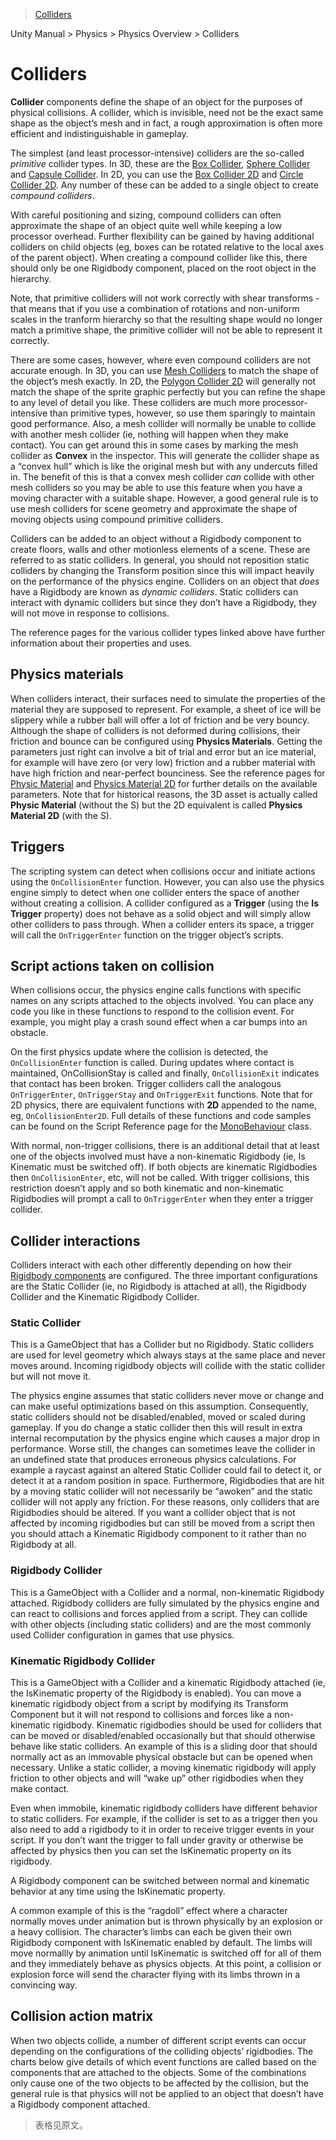 > [Colliders](http://docs.unity3d.com/Manual/CollidersOverview.html)

Unity Manual > Physics > Physics Overview > Colliders

# Colliders

**Collider** components define the shape of an object for the purposes of physical collisions. A collider, which is invisible, need not be the exact same shape as the object’s mesh and in fact, a rough approximation is often more efficient and indistinguishable in gameplay.

The simplest (and least processor-intensive) colliders are the so-called _primitive_ collider types. In 3D, these are the [Box Collider](http://docs.unity3d.com/Manual/class-BoxCollider.html), [Sphere Collider](http://docs.unity3d.com/Manual/class-SphereCollider.html) and [Capsule Collider](http://docs.unity3d.com/Manual/class-CapsuleCollider.html). In 2D, you can use the [Box Collider 2D](http://docs.unity3d.com/Manual/class-BoxCollider2D.html) and [Circle Collider 2D](http://docs.unity3d.com/Manual/class-CircleCollider2D.html). Any number of these can be added to a single object to create _compound colliders_.

With careful positioning and sizing, compound colliders can often approximate the shape of an object quite well while keeping a low processor overhead. Further flexibility can be gained by having additional colliders on child objects (eg, boxes can be rotated relative to the local axes of the parent object). When creating a compound collider like this, there should only be one Rigidbody component, placed on the root object in the hierarchy.

Note, that primitive colliders will not work correctly with shear transforms - that means that if you use a combination of rotations and non-uniform scales in the tranform hierarchy so that the resulting shape would no longer match a primitive shape, the primitive collider will not be able to represent it correctly.

There are some cases, however, where even compound colliders are not accurate enough. In 3D, you can use [Mesh Colliders](http://docs.unity3d.com/Manual/class-MeshCollider.html) to match the shape of the object’s mesh exactly. In 2D, the [Polygon Collider 2D](http://docs.unity3d.com/Manual/class-PolygonCollider2D.html) will generally not match the shape of the sprite graphic perfectly but you can refine the shape to any level of detail you like. These colliders are much more processor-intensive than primitive types, however, so use them sparingly to maintain good performance. Also, a mesh collider will normally be unable to collide with another mesh collider (ie, nothing will happen when they make contact). You can get around this in some cases by marking the mesh collider as **Convex** in the inspector. This will generate the collider shape as a “convex hull” which is like the original mesh but with any undercuts filled in. The benefit of this is that a convex mesh collider _can_ collide with other mesh colliders so you may be able to use this feature when you have a moving character with a suitable shape. However, a good general rule is to use mesh colliders for scene geometry and approximate the shape of moving objects using compound primitive colliders.

Colliders can be added to an object without a Rigidbody component to create floors, walls and other motionless elements of a scene. These are referred to as static colliders. In general, you should not reposition static colliders by changing the Transform position since this will impact heavily on the performance of the physics engine. Colliders on an object that _does_ have a Rigidbody are known as _dynamic colliders_. Static colliders can interact with dynamic colliders but since they don’t have a Rigidbody, they will not move in response to collisions.

The reference pages for the various collider types linked above have further information about their properties and uses.

## Physics materials

When colliders interact, their surfaces need to simulate the properties of the material they are supposed to represent. For example, a sheet of ice will be slippery while a rubber ball will offer a lot of friction and be very bouncy. Although the shape of colliders is not deformed during collisions, their friction and bounce can be configured using **Physics Materials**. Getting the parameters just right can involve a bit of trial and error but an ice material, for example will have zero (or very low) friction and a rubber material with have high friction and near-perfect bounciness. See the reference pages for [Physic Material](https://docs.unity3d.com/Manual/class-PhysicMaterial.html) and [Physics Material 2D](https://docs.unity3d.com/Manual/class-PhysicsMaterial2D.html) for further details on the available parameters. Note that for historical reasons, the 3D asset is actually called **Physic Material** (without the S) but the 2D equivalent is called **Physics Material 2D** (with the S).

## Triggers

The scripting system can detect when collisions occur and initiate actions using the `OnCollisionEnter` function. However, you can also use the physics engine simply to detect when one collider enters the space of another without creating a collision. A collider configured as a **Trigger** (using the **Is Trigger** property) does not behave as a solid object and will simply allow other colliders to pass through. When a collider enters its space, a trigger will call the `OnTriggerEnter` function on the trigger object’s scripts.

## Script actions taken on collision

When collisions occur, the physics engine calls functions with specific names on any scripts attached to the objects involved. You can place any code you like in these functions to respond to the collision event. For example, you might play a crash sound effect when a car bumps into an obstacle.

On the first physics update where the collision is detected, the `OnCollisionEnter` function is called. During updates where contact is maintained, OnCollisionStay is called and finally, `OnCollisionExit` indicates that contact has been broken. Trigger colliders call the analogous `OnTriggerEnter`, `OnTriggerStay` and `OnTriggerExit` functions. Note that for 2D physics, there are equivalent functions with **2D** appended to the name, eg, `OnCollisionEnter2D`. Full details of these functions and code samples can be found on the Script Reference page for the [MonoBehaviour](https://docs.unity3d.com/ScriptReference/MonoBehaviour.html) class.

With normal, non-trigger collisions, there is an additional detail that at least one of the objects involved must have a non-kinematic Rigidbody (ie, Is Kinematic must be switched off). If both objects are kinematic Rigidbodies then `OnCollisionEnter`, etc, will not be called. With trigger collisions, this restriction doesn’t apply and so both kinematic and non-kinematic Rigidbodies will prompt a call to `OnTriggerEnter` when they enter a trigger collider.

## Collider interactions

Colliders interact with each other differently depending on how their [Rigidbody components](https://docs.unity3d.com/Manual/RigidbodiesOverview.html) are configured. The three important configurations are the Static Collider (ie, no Rigidbody is attached at all), the Rigidbody Collider and the Kinematic Rigidbody Collider.

### Static Collider

This is a GameObject that has a Collider but no Rigidbody. Static colliders are used for level geometry which always stays at the same place and never moves around. Incoming rigidbody objects will collide with the static collider but will not move it.

The physics engine assumes that static colliders never move or change and can make useful optimizations based on this assumption. Consequently, static colliders should not be disabled/enabled, moved or scaled during gameplay. If you do change a static collider then this will result in extra internal recomputation by the physics engine which causes a major drop in performance. Worse still, the changes can sometimes leave the collider in an undefined state that produces erroneous physics calculations. For example a raycast against an altered Static Collider could fail to detect it, or detect it at a random position in space. Furthermore, Rigidbodies that are hit by a moving static collider will not necessarily be “awoken” and the static collider will not apply any friction. For these reasons, only colliders that are Rigidbodies should be altered. If you want a collider object that is not affected by incoming rigidbodies but can still be moved from a script then you should attach a Kinematic Rigidbody component to it rather than no Rigidbody at all.

### Rigidbody Collider

This is a GameObject with a Collider and a normal, non-kinematic Rigidbody attached. Rigidbody colliders are fully simulated by the physics engine and can react to collisions and forces applied from a script. They can collide with other objects (including static colliders) and are the most commonly used Collider configuration in games that use physics.

### Kinematic Rigidbody Collider

This is a GameObject with a Collider and a kinematic Rigidbody attached (ie, the IsKinematic property of the Rigidbody is enabled). You can move a kinematic rigidbody object from a script by modifying its Transform Component but it will not respond to collisions and forces like a non-kinematic rigidbody. Kinematic rigidbodies should be used for colliders that can be moved or disabled/enabled occasionally but that should otherwise behave like static colliders. An example of this is a sliding door that should normally act as an immovable physical obstacle but can be opened when necessary. Unlike a static collider, a moving kinematic rigidbody will apply friction to other objects and will “wake up” other rigidbodies when they make contact.

Even when immobile, kinematic rigidbody colliders have different behavior to static colliders. For example, if the collider is set to as a trigger then you also need to add a rigidbody to it in order to receive trigger events in your script. If you don’t want the trigger to fall under gravity or otherwise be affected by physics then you can set the IsKinematic property on its rigidbody.

A Rigidbody component can be switched between normal and kinematic behavior at any time using the IsKinematic property.

A common example of this is the “ragdoll” effect where a character normally moves under animation but is thrown physically by an explosion or a heavy collision. The character’s limbs can each be given their own Rigidbody component with IsKinematic enabled by default. The limbs will move normallly by animation until IsKinematic is switched off for all of them and they immediately behave as physics objects. At this point, a collision or explosion force will send the character flying with its limbs thrown in a convincing way.

## Collision action matrix

When two objects collide, a number of different script events can occur depending on the configurations of the colliding objects’ rigidbodies. The charts below give details of which event functions are called based on the components that are attached to the objects. Some of the combinations only cause one of the two objects to be affected by the collision, but the general rule is that physics will not be applied to an object that doesn’t have a Rigidbody component attached.

> 表格见原文。